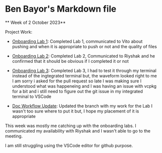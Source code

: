 # Ben Bayor's Markdown file

** Week of 2 October 2023**

Project Work:
  * [Onboarding Lab 1](https://github.com/benclockworks/onboarding-lab-1.git): Completed Lab 1, communicated to Vito about pushing and when it is appropriate to push or not and the quality of files
 
  * [Onboarding Lab 2](https://github.com/benclockworks/onboarding-lab-2.git): Completed Lab 2, Communicated to Riyshak and he confirmed that it should be obvious if I completed it or not 

  * [Onboarding Lab 3](https://github.com/benclockworks/onboarding-lab-3.git): Completed Lab 3, I had to test it through my terminal instead of the ingtegrated terminal but, the waveform looked right to me  I am sorry i asked for the pull request so late I was making sure I understood what was happeneing and I was having an issue with vcpkg for a bit and i still need to figure out the git issue in my integrated terminal to VSCode
 

  * [Doc Workflow Update](https://github.com/NYU-Processor-Design/nyu-processor-design.github.io/pull/183): Updated the branch with my work for the Lab I wasn't too sure where to put it  but, I hope my placement of it is appropriate


This week was mostly me catching up with the onboarding labs. I communicated my availability with Riyshak and I wasn't able to go to the meeting.

I am still struggling using the VSCode editor for github purpose.
